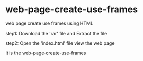 # web-page-create-use-frames

web page create use frames using HTML

step1: Download the 'rar' file and Extract the file 

step2: Open the 'index.html' file view the web page

It is the web-page-create-use-frames
